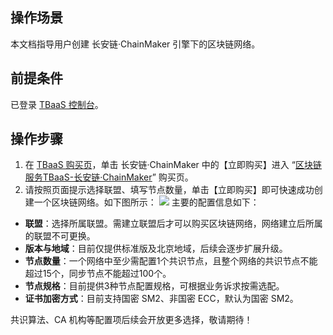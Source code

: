 ## 操作场景

本文档指导用户创建 长安链·ChainMaker 引擎下的区块链网络。

## 前提条件

已登录 [TBaaS 控制台](https://console.cloud.tencent.com/tbaas)。

## 操作步骤

1. 在 [TBaaS 购买页](https://cloud.tencent.com/product/tbaas)，单击 长安链·ChainMaker 中的【立即购买】进入 “[区块链服务TBaaS-长安链·ChainMaker](https://buy.cloud.tencent.com/tbaas_blockchain/chainmaker)” 购买页。
2. 请按照页面提示选择联盟、填写节点数量，单击【立即购买】即可快速成功创建一个区块链网络。如下图所示：
   ![](https://main.qcloudimg.com/raw/769866f5ac0c3974d1e2111644b77ecd.png)
   主要的配置信息如下：
 - **联盟**：选择所属联盟。需建立联盟后才可以购买区块链网络，网络建立后所属的联盟不可更换。
 - **版本与地域**：目前仅提供标准版及北京地域，后续会逐步扩展升级。
 - **节点数量**：一个网络中至少需配置1个共识节点，且整个网络的共识节点不能超过15个，同步节点不能超过100个。
 - **节点规格**：目前提供3种节点配置规格，可根据业务诉求按需选配。
 - **证书加密方式**：目前支持国密 SM2、非国密 ECC，默认为国密 SM2。

共识算法、CA 机构等配置项后续会开放更多选择，敬请期待！

